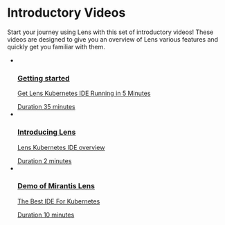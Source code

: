 # Introductory Videos

Start your journey using Lens with this set of introductory videos! These videos are designed to give you an overview of Lens various features and quickly get you familiar with them.

<ul class="video-list">
	<li class="video">
		<a target="_blank" href="https://youtu.be/mc-BzPDKfkQ">
			<img src="https://img.youtube.com/vi/mc-BzPDKfkQ/mqdefault.jpg" alt aria-hidden="true" class="thumb"/>
			<div class="info">
				<h3 class="title">Getting started</h3>
				<p class="description">Get Lens Kubernetes IDE Running in 5 Minutes</p>
				<span class="duration"><span class="sr-only">Duration </span>35<span class="sr-only"> minutes</span></span>
			</div>
		</a>
	</li>
    <li class="video">
		<a target="_blank" href="https://youtu.be/epw_MjxjMYI">
			<img src="https://img.youtube.com/vi/epw_MjxjMYI/mqdefault.jpg" alt aria-hidden="true" class="thumb"/>
			<div class="info">
				<h3 class="title">Introducing Lens</h3>
				<p class="description">Lens Kubernetes IDE overview</p>
				<span class="duration"><span class="sr-only">Duration </span>2<span class="sr-only"> minutes</span></span>
			</div>
		</a>
	</li>
    <li class="video">
		<a target="_blank" href="https://youtu.be/fqneoWCgJdw">
			<img src="https://img.youtube.com/vi/fqneoWCgJdw/mqdefault.jpg" alt aria-hidden="true" class="thumb"/>
			<div class="info">
				<h3 class="title">Demo of Mirantis Lens</h3>
				<p class="description">The Best IDE For Kubernetes</p>
				<span class="duration"><span class="sr-only">Duration </span>10<span class="sr-only"> minutes</span></span>
			</div>
		</a>
	</li>
</ul>
